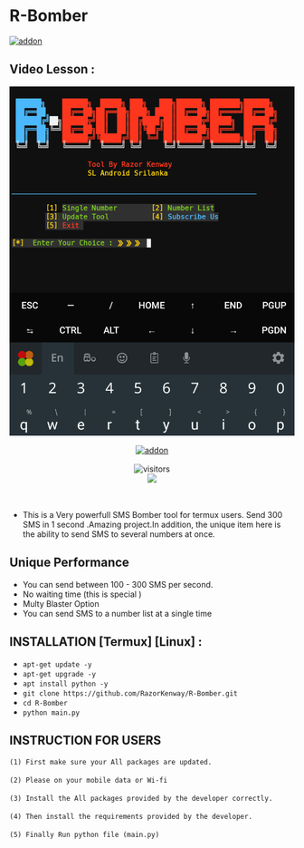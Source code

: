 # R-Bomber
<a href="https://github.com/RazorKenway"><img title="addon" src="https://img.shields.io/badge/RazorKenway-R Bomber-brightgreen?style=for-the-badge&logo=appveyor"></a>
## Video Lesson : 
<img src="R-Bomber.png"/>



<p align="center">
<a href="https://github.com/RazorKenway"><img title="addon" src="https://img.shields.io/badge/Razor Kenway-R Bomber-blueviolet?style=for-the-badge&logo=appveyor"></a>
<p align="center">
<img align="center" alt="visitors" src="https://visitor-badge.glitch.me/badge?page_id=RazorKenway" />
<br>
<a href="https://hits.seeyoufarm.com"><img src="https://hits.seeyoufarm.com/api/count/incr/badge.svg?url=https%3A%2F%2Fgithub.com%2FRazorKenway&count_bg=%2379C83D&title_bg=%23555555&icon=&icon_color=%23E7E7E7&title=hits&edge_flat=false"/></a>
</p>
<br>


* This is a Very powerfull SMS Bomber tool for termux users.
Send 300 SMS in 1 second .Amazing project.In addition, 
the unique item here is the ability to send SMS to several numbers at once.


## Unique Performance 
* You can send between 100 - 300 SMS per second.
* No waiting time (this is special )
* Multy Blaster Option 
* You can send SMS to a number list at a single time


## INSTALLATION [Termux] [Linux] :

* `apt-get update -y`
* `apt-get upgrade -y`
* `apt install python -y`
* `git clone https://github.com/RazorKenway/R-Bomber.git`
* `cd R-Bomber`
* `python main.py`



## INSTRUCTION FOR USERS
    
    (1) First make sure your All packages are updated.
        
    (2) Please on your mobile data or Wi-fi 
    
    (3) Install the All packages provided by the developer correctly.
        
    (4) Then install the requirements provided by the developer.

    (5) Finally Run python file (main.py)

         


